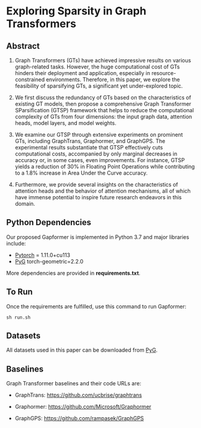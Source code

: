<h1> Exploring Sparsity in Graph Transformers </h1>

<h2> Abstract </h2>

1. Graph Transformers (GTs) have achieved impressive results on various graph-related tasks. However, the huge computational cost of GTs hinders their deployment and application, especially in resource-constrained environments. Therefore, in this paper, we explore the feasibility of sparsifying GTs, a significant yet under-explored topic.

2. We first discuss the redundancy of GTs based on the characteristics of existing GT models, then propose a comprehensive Graph Transformer SParsification (GTSP) framework that helps to reduce the computational complexity of GTs from four dimensions: the input graph data, attention heads, model layers, and model weights.

3. We examine our GTSP through extensive experiments on prominent GTs, including GraphTrans, Graphormer, and GraphGPS. The experimental results substantiate that GTSP effectively cuts computational costs, accompanied by only marginal decreases in accuracy or, in some cases, even improvements. For instance, GTSP yields a reduction of 30% in Floating Point Operations while contributing to a 1.8% increase in Area Under the Curve accuracy.

4. Furthermore, we provide several insights on the characteristics of attention heads and the behavior of attention mechanisms, all of which have immense potential to inspire future research endeavors in this domain.



<h2> Python Dependencies </h2>

Our proposed Gapformer is implemented in Python 3.7 and major libraries include:

* [Pytorch](https://pytorch.org/) = 1.11.0+cu113
* [PyG](https://pytorch-geometric.readthedocs.io/en/latest/) torch-geometric=2.2.0

More dependencies are provided in **requirements.txt**.

<h2> To Run </h2>

Once the requirements are fulfilled, use this command to run Gapformer:

`sh run.sh`

<h2> Datasets </h2>

All datasets used in this paper can be downloaded from [PyG](https://pytorch-geometric.readthedocs.io/en/latest/modules/datasets.html).

<h2> Baselines </h2>


Graph Transformer baselines and their code URLs are:

* GraphTrans: https://github.com/ucbrise/graphtrans

* Graphormer: https://github.com/Microsoft/Graphormer

* GraphGPS: https://github.com/rampasek/GraphGPS



